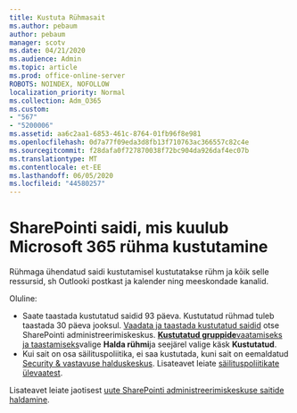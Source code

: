 ```yaml
---
title: Kustuta Rühmasait
ms.author: pebaum
author: pebaum
manager: scotv
ms.date: 04/21/2020
ms.audience: Admin
ms.topic: article
ms.prod: office-online-server
ROBOTS: NOINDEX, NOFOLLOW
localization_priority: Normal
ms.collection: Adm_O365
ms.custom:
- "567"
- "5200006"
ms.assetid: aa6c2aa1-6853-461c-8764-01fb96f8e981
ms.openlocfilehash: 0d7a77f09eda3d8fb13f710763ac366557c82c4e
ms.sourcegitcommit: f28dafa0f727870038f72bc904da926daf4ec07b
ms.translationtype: MT
ms.contentlocale: et-EE
ms.lasthandoff: 06/05/2020
ms.locfileid: "44580257"
---
```

# <a name="delete-a-sharepoint-site-that-belongs-to-a-microsoft-365-group"></a>SharePointi saidi, mis kuulub Microsoft 365 rühma kustutamine

Rühmaga ühendatud saidi kustutamisel kustutatakse rühm ja kõik selle ressursid, sh Outlooki postkast ja kalender ning meeskondade kanalid.
  
Oluline:

- Saate taastada kustutatud saidid 93 päeva. Kustutatud rühmad tuleb taastada 30 päeva jooksul. [Vaadata ja taastada kustutatud saidid](https://admin.microsoft.com/sharepoint?page=recyclebin&modern=true) otse SharePointi administreerimiskeskus. [ **Kustutatud gruppide**vaatamiseks ja taastamiseks](https://outlook.office.com/people/group/deleted)valige **Halda rühmi**ja seejärel valige käsk **Kustutatud**.
- Kui sait on osa säilituspoliitika, ei saa kustutada, kuni sait on eemaldatud [Security & vastavuse halduskeskus](https://protection.office.com/?rfr=AdminCenter#/retention). Lisateavet leiate [säilituspoliitikate ülevaatest](https://docs.microsoft.com/microsoft-365/compliance/retention-policies).
  
Lisateavet leiate jaotisest [uute SharePointi administreerimiskeskuse saitide haldamine](https://docs.microsoft.com/sharepoint/manage-sites-in-new-admin-center).
